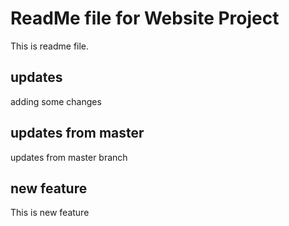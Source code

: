 # ReadMe file for Website Project

This is readme file.

## updates

adding some changes

## updates from master

updates from master branch

## new feature

This is new feature
